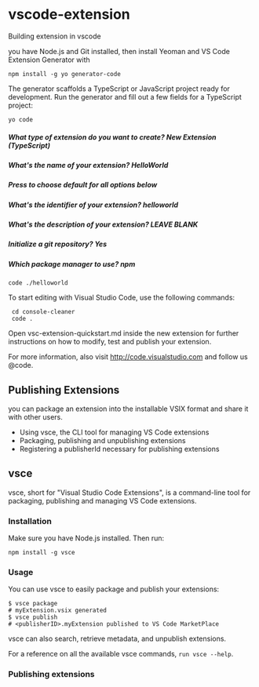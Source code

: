 # vscode-extension
Building extension in vscode

you have Node.js and Git installed, then install Yeoman and VS Code Extension Generator with

```npm install -g yo generator-code```

The generator scaffolds a TypeScript or JavaScript project ready for development. Run the generator and fill out a few fields for a TypeScript project:

```yo code```

##### What type of extension do you want to create? New Extension (TypeScript)
#####  What's the name of your extension? HelloWorld
##### Press <Enter> to choose default for all options below #####

#####  What's the identifier of your extension? helloworld
#####  What's the description of your extension? LEAVE BLANK
#####  Initialize a git repository? Yes
#####  Which package manager to use? npm

```code ./helloworld```

To start editing with Visual Studio Code, use the following commands:

     cd console-cleaner
     code .

Open vsc-extension-quickstart.md inside the new extension for further instructions
on how to modify, test and publish your extension.

For more information, also visit http://code.visualstudio.com and follow us @code.


## Publishing Extensions

you can package an extension into the installable VSIX format and share it with other users.

- Using vsce, the CLI tool for managing VS Code extensions
- Packaging, publishing and unpublishing extensions
- Registering a publisherId necessary for publishing extensions

## vsce
vsce, short for "Visual Studio Code Extensions", is a command-line tool for packaging, publishing and managing VS Code extensions.

### Installation
Make sure you have Node.js installed. Then run:

```npm install -g vsce```

### Usage
You can use vsce to easily package and publish your extensions:

```$ cd myExtension
$ vsce package
# myExtension.vsix generated
$ vsce publish
# <publisherID>.myExtension published to VS Code MarketPlace
```

vsce can also search, retrieve metadata, and unpublish extensions. 

For a reference on all the available vsce commands, ```run vsce --help```.

### Publishing extensions

